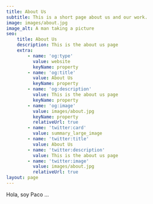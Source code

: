 ```yaml
---
title: About Us
subtitle: This is a short page about us and our work.
image: images/about.jpg
image_alt: A man taking a picture
seo:
    title: About Us
    description: This is the about us page
    extra:
        - name: 'og:type'
          value: website
          keyName: property
        - name: 'og:title'
          value: About Us
          keyName: property
        - name: 'og:description'
          value: This is the about us page
          keyName: property
        - name: 'og:image'
          value: images/about.jpg
          keyName: property
          relativeUrl: true
        - name: 'twitter:card'
          value: summary_large_image
        - name: 'twitter:title'
          value: About Us
        - name: 'twitter:description'
          value: This is the about us page
        - name: 'twitter:image'
          value: images/about.jpg
          relativeUrl: true
layout: page
---
```


Hola, soy Paco ...
